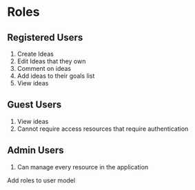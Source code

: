 # Roles

## Registered Users
1. Create Ideas
2. Edit Ideas that they own
3. Comment on ideas
4. Add ideas to their goals list
5. View ideas

## Guest Users
1. View ideas
2. Cannot require access resources that require authentication

## Admin Users
1. Can manage every resource in the application


Add roles to user model
